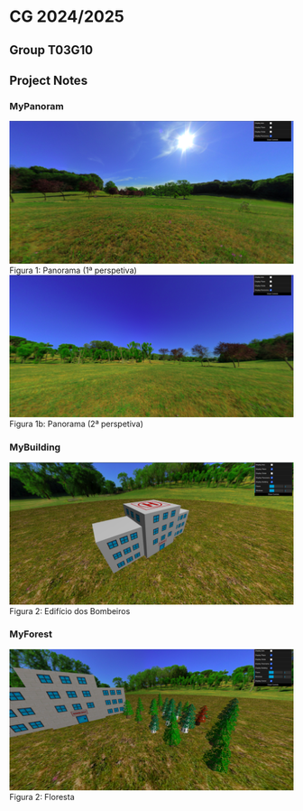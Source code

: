 # CG 2024/2025

## Group T03G10

## Project Notes

### MyPanoram

![Screenshot 1](screenshots/project-t03-g10-1.png)
Figura 1: Panorama (1ª perspetiva)
![Screenshot 2](screenshots/project-t03-g10-1b.png)
Figura 1b: Panorama (2ª perspetiva)

### MyBuilding
![Screenshot 3](screenshots/project-t03-g10-2.png)
Figura 2: Edifício dos Bombeiros

### MyForest
![Screenshot 4](screenshots/project-t03-g10-3.png)
Figura 2: Floresta